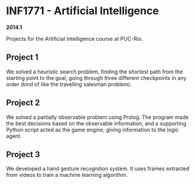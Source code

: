 # INF1771 - Artificial Intelligence

**2014.1**

Projects for the Artificial Intelligence course at PUC-Rio.


## Project 1

We solved a heuristic search problem, finding the shortest path from the starting point to the goal, going through three different checkpoints in any order (kind of like the travelling salesman problem).


## Project 2

We solved a partially observable problem using Prolog. The program made the best decisions based on the observable information, and a supporting Python script acted as the game engine, giving information to the logic agent.


## Project 3

We developed a hand gesture recognition system. It uses frames extracted from videos to train a machine learning algorithm. 
